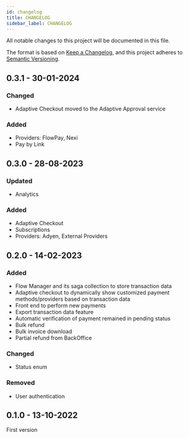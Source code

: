 ```yaml
---
id: changelog
title: CHANGELOG
sidebar_label: CHANGELOG
---
```


<!--
WARNING: this file was automatically generated by Mia-Platform Doc Aggregator.
DO NOT MODIFY IT BY HAND.
Instead, modify the source file and run the aggregator to regenerate this file.
-->

All notable changes to this project will be documented in this file.

The format is based on [Keep a Changelog](https://keepachangelog.com/en/1.0.0/),
and this project adheres to [Semantic Versioning](https://semver.org/spec/v2.0.0.html).

## 0.3.1 - 30-01-2024

### Changed

- Adaptive Checkout moved to the Adaptive Approval service

### Added

- Providers: FlowPay, Nexi
- Pay by Link

## 0.3.0 - 28-08-2023

### Updated 

- Analytics

### Added

- Adaptive Checkout
- Subscriptions
- Providers: Adyen, External Providers

## 0.2.0 - 14-02-2023

### Added

- Flow Manager and its saga collection to store transaction data
- Adaptive checkout to dynamically show customized payment methods/providers based on transaction data
- Front end to perform new payments
- Export transaction data feature
- Automatic verification of payment remained in pending status
- Bulk refund
- Bulk invoice download
- Partial refund from BackOffice

### Changed

- Status enum

### Removed

- User authentication

## 0.1.0 - 13-10-2022

First version
